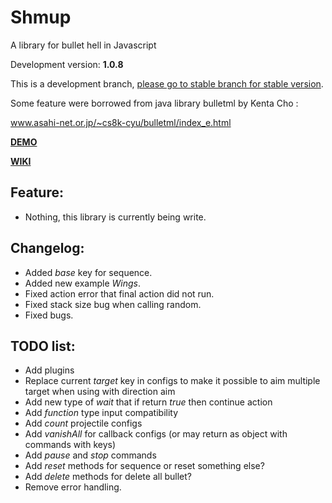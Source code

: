 # Shmup
A library for bullet hell in Javascript

Development version: **1.0.8**

This is a development branch, [please go to stable branch for stable version](https://github.com/Trung0246/Shmup/tree/stable).

Some feature were borrowed from java library bulletml by Kenta Cho :

www.asahi-net.or.jp/~cs8k-cyu/bulletml/index_e.html

[**DEMO**](http://codepen.io/Trung0246/pen/EgAyRZ)

[**WIKI**](https://github.com/Trung0246/Shmup/wiki)

## Feature:
* Nothing, this library is currently being write.

## Changelog:
* Added *base* key for sequence.
* Added new example *Wings*.
* Fixed action error that final action did not run.
* Fixed stack size bug when calling random.
* Fixed bugs.

## TODO list:
* Add plugins
* Replace current *target* key in configs to make it possible to aim multiple target when using with direction aim
* Add new type of *wait* that if return *true* then continue action
* Add *function* type input compatibility
* Add *count* projectile configs
* Add *vanishAll* for callback configs (or may return as object with commands with keys)
* Add *pause* and *stop* commands
* Add *reset* methods for sequence or reset something else?
* Add *delete* methods for delete all bullet?
* Remove error handling.
